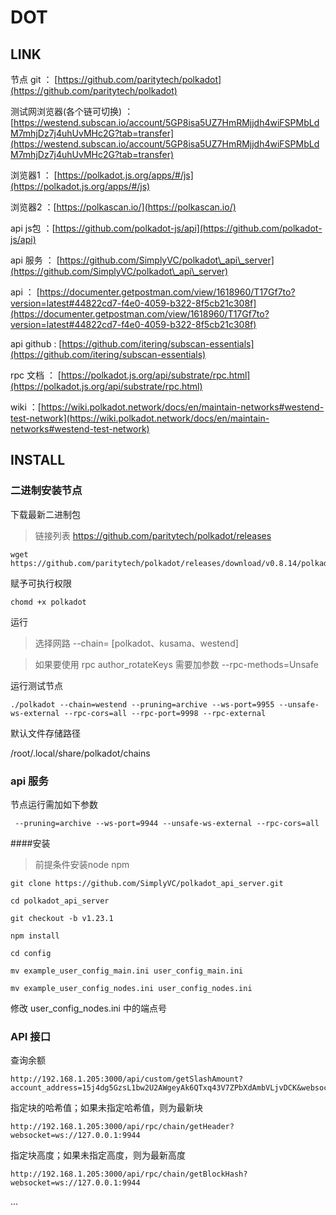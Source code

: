 # DOT

## LINK


节点 git ： [https://github.com/paritytech/polkadot](https://github.com/paritytech/polkadot)


测试网浏览器(各个链可切换) ： [https://westend.subscan.io/account/5GP8isa5UZ7HmRMjjdh4wiFSPMbLdM7mhjDz7j4uhUvMHc2G?tab=transfer](https://westend.subscan.io/account/5GP8isa5UZ7HmRMjjdh4wiFSPMbLdM7mhjDz7j4uhUvMHc2G?tab=transfer)

浏览器1 ： [https://polkadot.js.org/apps/#/js](https://polkadot.js.org/apps/#/js)

浏览器2 ：[https://polkascan.io/](https://polkascan.io/)

api js包 ：[https://github.com/polkadot-js/api](https://github.com/polkadot-js/api)

api 服务 ： [https://github.com/SimplyVC/polkadot\_api\_server](https://github.com/SimplyVC/polkadot\_api\_server)

api ： [https://documenter.getpostman.com/view/1618960/T17Gf7to?version=latest#44822cd7-f4e0-4059-b322-8f5cb21c308f](https://documenter.getpostman.com/view/1618960/T17Gf7to?version=latest#44822cd7-f4e0-4059-b322-8f5cb21c308f)

api github : [https://github.com/itering/subscan-essentials](https://github.com/itering/subscan-essentials)

rpc 文档 ： [https://polkadot.js.org/api/substrate/rpc.html](https://polkadot.js.org/api/substrate/rpc.html)

wiki ：[https://wiki.polkadot.network/docs/en/maintain-networks#westend-test-network](https://wiki.polkadot.network/docs/en/maintain-networks#westend-test-network)


## INSTALL


### 二进制安装节点

下载最新二进制包

>链接列表  https://github.com/paritytech/polkadot/releases

```
wget https://github.com/paritytech/polkadot/releases/download/v0.8.14/polkadot
```

赋予可执行权限

```
chomd +x polkadot
```

运行
> 选择网路 --chain=   [polkadot、kusama、westend]

> 如果要使用 rpc author_rotateKeys  需要加参数 --rpc-methods=Unsafe


运行测试节点

```
./polkadot --chain=westend --pruning=archive --ws-port=9955 --unsafe-ws-external --rpc-cors=all --rpc-port=9998 --rpc-external 
```

默认文件存储路径

/root/.local/share/polkadot/chains


### api 服务

节点运行需加如下参数

```
 --pruning=archive --ws-port=9944 --unsafe-ws-external --rpc-cors=all
```



####安装
> 前提条件安装node npm

```
git clone https://github.com/SimplyVC/polkadot_api_server.git

cd polkadot_api_server

git checkout -b v1.23.1

npm install

cd config

mv example_user_config_main.ini user_config_main.ini

mv example_user_config_nodes.ini user_config_nodes.ini

```

修改 user_config_nodes.ini 中的端点号


### API 接口

查询余额
```
http://192.168.1.205:3000/api/custom/getSlashAmount?account_address=15j4dg5GzsL1bw2U2AWgeyAk6QTxq43V7ZPbXdAmbVLjvDCK&websocket=ws://127.0.0.1:9944
```

指定块的哈希值；如果未指定哈希值，则为最新块

```
http://192.168.1.205:3000/api/rpc/chain/getHeader?websocket=ws://127.0.0.1:9944
```

指定块高度；如果未指定高度，则为最新高度

```
http://192.168.1.205:3000/api/rpc/chain/getBlockHash?websocket=ws://127.0.0.1:9944
```

...